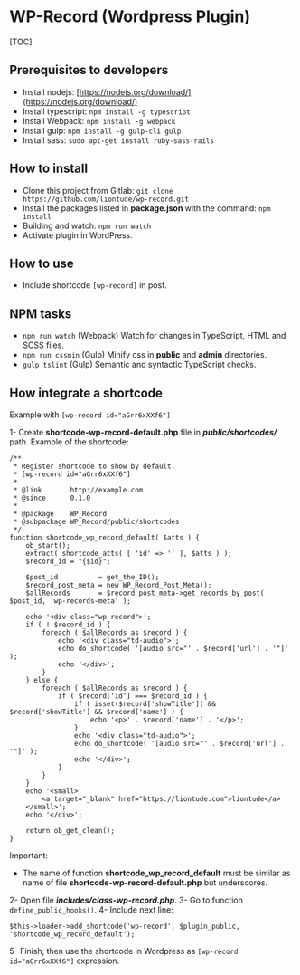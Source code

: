 # WP-Record (Wordpress Plugin)

[TOC]

## Prerequisites to developers

- Install nodejs: [https://nodejs.org/download/](https://nodejs.org/download/)
- Install typescript:
`npm install -g typescript`
- Install Webpack:
`npm install -g webpack`
- Install gulp:
`npm install -g gulp-cli gulp`
- Install sass:
`sudo apt-get install ruby-sass-rails`

## How to install

- Clone this project from Gitlab:
`git clone https://github.com/liontude/wp-record.git`
- Install the packages listed in **package.json** with the command:
`npm install`
- Building and watch:
`npm run watch`
- Activate plugin in WordPress.

## How to use

- Include shortcode `[wp-record]` in post.

## NPM tasks

- `npm run watch` (Webpack) Watch for changes in TypeScript, HTML and SCSS files.
- `npm run cssmin` (Gulp) Minify css in **public** and **admin** directories.
- `gulp tslint` (Gulp) Semantic and syntactic TypeScript checks.

## How integrate a shortcode

Example with `[wp-record id="aGrr6xXXf6"]`

1- Create **shortcode-wp-record-default.php** file in ***public/shortcodes/*** path.
Example of the shortcode:
```
/**
 * Register shortcode to show by default.
 * [wp-record id="aGrr6xXXf6"]
 *
 * @link       http://example.com
 * @since      0.1.0
 *
 * @package    WP_Record
 * @subpackage WP_Record/public/shortcodes
 */
function shortcode_wp_record_default( $atts ) {
	ob_start();
	extract( shortcode_atts( [ 'id' => '' ], $atts ) );
	$record_id = "{$id}";

	$post_id          = get_the_ID();
	$record_post_meta = new WP_Record_Post_Meta();
	$allRecords       = $record_post_meta->get_records_by_post( $post_id, 'wp-records-meta' );

	echo '<div class="wp-record">';
	if ( ! $record_id ) {
		foreach ( $allRecords as $record ) {
			echo '<div class="td-audio">';
			echo do_shortcode( '[audio src="' . $record['url'] . '"]' );
			echo '</div>';
		}
	} else {
		foreach ( $allRecords as $record ) {
			if ( $record['id'] === $record_id ) {
				if ( isset($record['showTitle']) && $record['showTitle'] && $record['name'] ) {
					echo '<p>' . $record['name'] . '</p>';
				}
				echo '<div class="td-audio">';
				echo do_shortcode( '[audio src="' . $record['url'] . '"]' );
				echo '</div>';
			}
		}
	}
	echo '<small>
		<a target="_blank" href="https://liontude.com">liontude</a>
	</small>';
	echo '</div>';

	return ob_get_clean();
}
```
Important:

- The name of function **shortcode_wp_record_default** must be similar as name of file **shortcode-wp-record-default.php** but underscores.

2- Open file ***includes/class-wp-record.php***.
3- Go to function `define_public_hooks()`.
4- Include next line:
```
$this->loader->add_shortcode('wp-record', $plugin_public, 'shortcode_wp_record_default');
```
5- Finish, then use the shortcode in Wordpress as `[wp-record id="aGrr6xXXf6"]` expression.